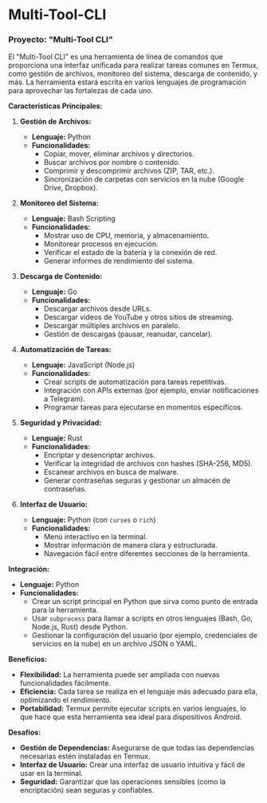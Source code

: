 # Multi-Tool-CLI

### **Proyecto: "Multi-Tool CLI"**

El "Multi-Tool CLI" es una herramienta de línea de comandos que proporciona una interfaz unificada para realizar tareas comunes en Termux, como gestión de archivos, monitoreo del sistema, descarga de contenido, y más. La herramienta estará escrita en varios lenguajes de programación para aprovechar las fortalezas de cada uno.

**Características Principales:**

1. **Gestión de Archivos:**
   - **Lenguaje:** Python
   - **Funcionalidades:**
     - Copiar, mover, eliminar archivos y directorios.
     - Buscar archivos por nombre o contenido.
     - Comprimir y descomprimir archivos (ZIP, TAR, etc.).
     - Sincronización de carpetas con servicios en la nube (Google Drive, Dropbox).

2. **Monitoreo del Sistema:**
   - **Lenguaje:** Bash Scripting
   - **Funcionalidades:**
     - Mostrar uso de CPU, memoria, y almacenamiento.
     - Monitorear procesos en ejecución.
     - Verificar el estado de la batería y la conexión de red.
     - Generar informes de rendimiento del sistema.

3. **Descarga de Contenido:**
   - **Lenguaje:** Go
   - **Funcionalidades:**
     - Descargar archivos desde URLs.
     - Descargar videos de YouTube y otros sitios de streaming.
     - Descargar múltiples archivos en paralelo.
     - Gestión de descargas (pausar, reanudar, cancelar).

4. **Automatización de Tareas:**
   - **Lenguaje:** JavaScript (Node.js)
   - **Funcionalidades:**
     - Crear scripts de automatización para tareas repetitivas.
     - Integración con APIs externas (por ejemplo, enviar notificaciones a Telegram).
     - Programar tareas para ejecutarse en momentos específicos.

5. **Seguridad y Privacidad:**
   - **Lenguaje:** Rust
   - **Funcionalidades:**
     - Encriptar y desencriptar archivos.
     - Verificar la integridad de archivos con hashes (SHA-256, MD5).
     - Escanear archivos en busca de malware.
     - Generar contraseñas seguras y gestionar un almacén de contraseñas.

6. **Interfaz de Usuario:**
   - **Lenguaje:** Python (con `curses` o `rich`)
   - **Funcionalidades:**
     - Menú interactivo en la terminal.
     - Mostrar información de manera clara y estructurada.
     - Navegación fácil entre diferentes secciones de la herramienta.

**Integración:**
- **Lenguaje:** Python
- **Funcionalidades:**
  - Crear un script principal en Python que sirva como punto de entrada para la herramienta.
  - Usar `subprocess` para llamar a scripts en otros lenguajes (Bash, Go, Node.js, Rust) desde Python.
  - Gestionar la configuración del usuario (por ejemplo, credenciales de servicios en la nube) en un archivo JSON o YAML.

**Beneficios:**
- **Flexibilidad:** La herramienta puede ser ampliada con nuevas funcionalidades fácilmente.
- **Eficiencia:** Cada tarea se realiza en el lenguaje más adecuado para ella, optimizando el rendimiento.
- **Portabilidad:** Termux permite ejecutar scripts en varios lenguajes, lo que hace que esta herramienta sea ideal para dispositivos Android.

**Desafíos:**
- **Gestión de Dependencias:** Asegurarse de que todas las dependencias necesarias estén instaladas en Termux.
- **Interfaz de Usuario:** Crear una interfaz de usuario intuitiva y fácil de usar en la terminal.
- **Seguridad:** Garantizar que las operaciones sensibles (como la encriptación) sean seguras y confiables.